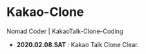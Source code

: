 # Kakao-Clone
Nomad Coder | KakaoTalk-Clone-Coding

- **2020.02.08.SAT** :  Kakao Talk Clone Clear.

